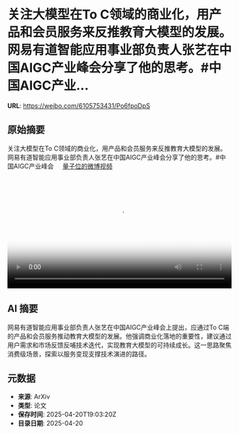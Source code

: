 # 关注大模型在To C领域的商业化，用产品和会员服务来反推教育大模型的发展。网易有道智能应用事业部负责人张艺在中国AIGC产业峰会分享了他的思考。#中国AIGC产业...

**URL**: https://weibo.com/6105753431/Po6fpoDpS

## 原始摘要

关注大模型在To C领域的商业化，用产品和会员服务来反推教育大模型的发展。网易有道智能应用事业部负责人张艺在中国AIGC产业峰会分享了他的思考。#中国AIGC产业峰会 <a href="https://video.weibo.com/show?fid=1034:5156846336409649" data-hide=""><span class="url-icon"><img style="width: 1rem;height: 1rem" src="https://h5.sinaimg.cn/upload/2015/09/25/3/timeline_card_small_video_default.png" referrerpolicy="no-referrer"></span><span class="surl-text">量子位的微博视频</span></a> <br clear="both"><div style="clear: both"></div><video controls="controls" poster="https://tvax3.sinaimg.cn/orj480/006Fd7o3ly1i0l4qglukrj30u01hc0yl.jpg" style="width: 100%"><source src="https://f.video.weibocdn.com/o0/EjLooF2Zlx08nzvZbOq401041200ax2E0E010.mp4?label=mp4_720p&amp;template=720x1280.24.0&amp;ori=0&amp;ps=1CwnkDw1GXwCQx&amp;Expires=1745179346&amp;ssig=TdCgobBFlS&amp;KID=unistore,video"><source src="https://f.video.weibocdn.com/o0/aWe3MxMulx08nzvZatH2010412005KiY0E010.mp4?label=mp4_hd&amp;template=540x960.24.0&amp;ori=0&amp;ps=1CwnkDw1GXwCQx&amp;Expires=1745179346&amp;ssig=3Fi7XsbQWq&amp;KID=unistore,video"><source src="https://f.video.weibocdn.com/o0/OiPwG0dzlx08nzvZx79e0104120033bn0E010.mp4?label=mp4_ld&amp;template=360x640.24.0&amp;ori=0&amp;ps=1CwnkDw1GXwCQx&amp;Expires=1745179346&amp;ssig=5GS%2Bd5mLd8&amp;KID=unistore,video"><p>视频无法显示，请前往<a href="https://video.weibo.com/show?fid=1034%3A5156846336409649" target="_blank" rel="noopener noreferrer">微博视频</a>观看。</p></video>

## AI 摘要

网易有道智能应用事业部负责人张艺在中国AIGC产业峰会上提出，应通过To C端的产品和会员服务推动教育大模型的发展。他强调商业化落地的重要性，建议通过用户需求和市场反馈反哺技术迭代，实现教育大模型的可持续成长。这一思路聚焦消费级场景，探索以服务变现支撑技术演进的路径。

## 元数据

- **来源**: ArXiv
- **类型**: 论文
- **保存时间**: 2025-04-20T19:03:20Z
- **目录日期**: 2025-04-20
